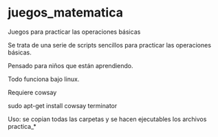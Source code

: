 # juegos_matematica
Juegos para practicar las operaciones básicas

Se trata de una serie de scripts sencillos para practicar las operaciones básicas.

Pensado para niños que están aprendiendo.

Todo funciona bajo linux.

Requiere cowsay

sudo apt-get install cowsay terminator

Uso: se copian todas las carpetas y se hacen ejecutables los archivos practica_*
